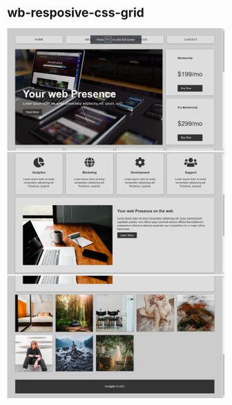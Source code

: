 # wb-resposive-css-grid

![WebSite Screenshot1](https://github.com/Crazy-Dev007/wb-resposive-css-grid/blob/master/screenshot/ws1.png "Using Grid and Flex")
![WebSite Screenshot2](https://github.com/Crazy-Dev007/wb-resposive-css-grid/blob/master/screenshot/ws2.png "Using Grid and Flex")
![WebSite Screenshot3](https://github.com/Crazy-Dev007/wb-resposive-css-grid/blob/master/screenshot/ws3.png "Using Grid and Flex")
